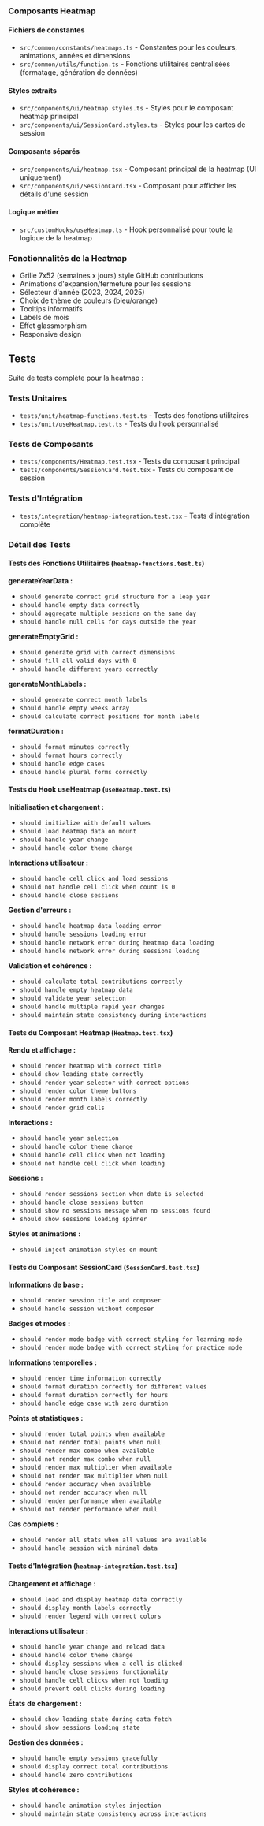 ### Composants Heatmap

#### Fichiers de constantes

- `src/common/constants/heatmaps.ts` - Constantes pour les couleurs, animations, années et dimensions
- `src/common/utils/function.ts` - Fonctions utilitaires centralisées (formatage, génération de données)

#### Styles extraits

- `src/components/ui/heatmap.styles.ts` - Styles pour le composant heatmap principal
- `src/components/ui/SessionCard.styles.ts` - Styles pour les cartes de session

#### Composants séparés

- `src/components/ui/heatmap.tsx` - Composant principal de la heatmap (UI uniquement)
- `src/components/ui/SessionCard.tsx` - Composant pour afficher les détails d'une session

#### Logique métier

- `src/customHooks/useHeatmap.ts` - Hook personnalisé pour toute la logique de la heatmap

### Fonctionnalités de la Heatmap

- Grille 7x52 (semaines x jours) style GitHub contributions
- Animations d'expansion/fermeture pour les sessions
- Sélecteur d'année (2023, 2024, 2025)
- Choix de thème de couleurs (bleu/orange)
- Tooltips informatifs
- Labels de mois
- Effet glassmorphism
- Responsive design

## Tests

Suite de tests complète pour la heatmap :

### Tests Unitaires

- `tests/unit/heatmap-functions.test.ts` - Tests des fonctions utilitaires
- `tests/unit/useHeatmap.test.ts` - Tests du hook personnalisé

### Tests de Composants

- `tests/components/Heatmap.test.tsx` - Tests du composant principal
- `tests/components/SessionCard.test.tsx` - Tests du composant de session

### Tests d'Intégration

- `tests/integration/heatmap-integration.test.tsx` - Tests d'intégration complète

### Détail des Tests

#### Tests des Fonctions Utilitaires (`heatmap-functions.test.ts`)

**generateYearData :**

- `should generate correct grid structure for a leap year`
- `should handle empty data correctly`
- `should aggregate multiple sessions on the same day`
- `should handle null cells for days outside the year`

**generateEmptyGrid :**

- `should generate grid with correct dimensions`
- `should fill all valid days with 0`
- `should handle different years correctly`

**generateMonthLabels :**

- `should generate correct month labels`
- `should handle empty weeks array`
- `should calculate correct positions for month labels`

**formatDuration :**

- `should format minutes correctly`
- `should format hours correctly`
- `should handle edge cases`
- `should handle plural forms correctly`

#### Tests du Hook useHeatmap (`useHeatmap.test.ts`)

**Initialisation et chargement :**

- `should initialize with default values`
- `should load heatmap data on mount`
- `should handle year change`
- `should handle color theme change`

**Interactions utilisateur :**

- `should handle cell click and load sessions`
- `should not handle cell click when count is 0`
- `should handle close sessions`

**Gestion d'erreurs :**

- `should handle heatmap data loading error`
- `should handle sessions loading error`
- `should handle network error during heatmap data loading`
- `should handle network error during sessions loading`

**Validation et cohérence :**

- `should calculate total contributions correctly`
- `should handle empty heatmap data`
- `should validate year selection`
- `should handle multiple rapid year changes`
- `should maintain state consistency during interactions`

#### Tests du Composant Heatmap (`Heatmap.test.tsx`)

**Rendu et affichage :**

- `should render heatmap with correct title`
- `should show loading state correctly`
- `should render year selector with correct options`
- `should render color theme buttons`
- `should render month labels correctly`
- `should render grid cells`

**Interactions :**

- `should handle year selection`
- `should handle color theme change`
- `should handle cell click when not loading`
- `should not handle cell click when loading`

**Sessions :**

- `should render sessions section when date is selected`
- `should handle close sessions button`
- `should show no sessions message when no sessions found`
- `should show sessions loading spinner`

**Styles et animations :**

- `should inject animation styles on mount`

#### Tests du Composant SessionCard (`SessionCard.test.tsx`)

**Informations de base :**

- `should render session title and composer`
- `should handle session without composer`

**Badges et modes :**

- `should render mode badge with correct styling for learning mode`
- `should render mode badge with correct styling for practice mode`

**Informations temporelles :**

- `should render time information correctly`
- `should format duration correctly for different values`
- `should format duration correctly for hours`
- `should handle edge case with zero duration`

**Points et statistiques :**

- `should render total points when available`
- `should not render total points when null`
- `should render max combo when available`
- `should not render max combo when null`
- `should render max multiplier when available`
- `should not render max multiplier when null`
- `should render accuracy when available`
- `should not render accuracy when null`
- `should render performance when available`
- `should not render performance when null`

**Cas complets :**

- `should render all stats when all values are available`
- `should handle session with minimal data`

#### Tests d'Intégration (`heatmap-integration.test.tsx`)

**Chargement et affichage :**

- `should load and display heatmap data correctly`
- `should display month labels correctly`
- `should render legend with correct colors`

**Interactions utilisateur :**

- `should handle year change and reload data`
- `should handle color theme change`
- `should display sessions when a cell is clicked`
- `should handle close sessions functionality`
- `should handle cell clicks when not loading`
- `should prevent cell clicks during loading`

**États de chargement :**

- `should show loading state during data fetch`
- `should show sessions loading state`

**Gestion des données :**

- `should handle empty sessions gracefully`
- `should display correct total contributions`
- `should handle zero contributions`

**Styles et cohérence :**

- `should handle animation styles injection`
- `should maintain state consistency across interactions`
